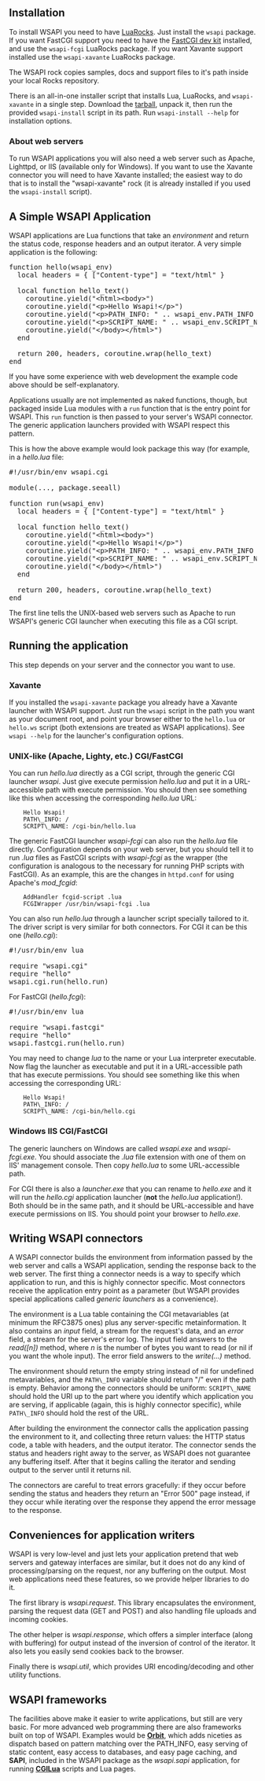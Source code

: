 ## Installation

To install WSAPI you need to have [LuaRocks](http://luarocks.org). Just
install the `wsapi` package. If you want FastCGI
support you need to have the [FastCGI dev kit](http://www.fastcgi.com/#TheDevKit)
installed, and use the `wsapi-fcgi` LuaRocks package. If you want Xavante support
installed use the `wsapi-xavante` LuaRocks package.

The WSAPI rock copies samples, docs and support files to it's path inside your
local Rocks repository.

There is an all-in-one installer script that installs Lua, LuaRocks, and `wsapi-xavante` in
a single step. Download the [tarball](http://github.com/downloads/keplerproject/wsapi/wsapi-install-1.3.0.tar.gz),
unpack it, then run the provided `wsapi-install` script in its path. Run `wsapi-install --help` for
installation options.

### About web servers

To run WSAPI applications you will also need a web server such as Apache, Lighttpd,
or IIS (available only for Windows).
If you want to use the Xavante connector you will need to have Xavante installed; the
easiest way to do that is to install the "wsapi-xavante" rock (it is already installed
if you used the `wsapi-install` script).

## A Simple WSAPI Application

WSAPI applications are Lua functions that take an *environment* and return
the status code, response headers and an output iterator. A very simple
application is the following:

<pre class="example">
function hello(wsapi_env)
  local headers = { ["Content-type"] = "text/html" }

  local function hello_text()
    coroutine.yield("&lt;html&gt;&lt;body&gt;")
    coroutine.yield("&lt;p&gt;Hello Wsapi!&lt;/p&gt;")
    coroutine.yield("&lt;p&gt;PATH_INFO: " .. wsapi_env.PATH_INFO .. "&lt;/p&gt;")
    coroutine.yield("&lt;p&gt;SCRIPT_NAME: " .. wsapi_env.SCRIPT_NAME .. "&lt;/p&gt;")
    coroutine.yield("&lt;/body&gt;&lt;/html&gt;")
  end

  return 200, headers, coroutine.wrap(hello_text)
end
</pre>
     
If you have some experience with web development the example code above should be self-explanatory.

Applications usually are not implemented as naked functions, though, but packaged
inside Lua modules with a `run` function that is the entry point for WSAPI. This `run` function
is then passed to your server's WSAPI connector. The generic application launchers
provided with WSAPI respect this pattern.

This is how the above example would look package this way (for example, in a *hello.lua* file:

<pre class="example">
#!/usr/bin/env wsapi.cgi

module(..., package.seeall)

function run(wsapi_env)
  local headers = { ["Content-type"] = "text/html" }

  local function hello_text()
    coroutine.yield("&lt;html&gt;&lt;body&gt;")
    coroutine.yield("&lt;p&gt;Hello Wsapi!&lt;/p&gt;")
    coroutine.yield("&lt;p&gt;PATH_INFO: " .. wsapi_env.PATH_INFO .. "&lt;/p&gt;")
    coroutine.yield("&lt;p&gt;SCRIPT_NAME: " .. wsapi_env.SCRIPT_NAME .. "&lt;/p&gt;")
    coroutine.yield("&lt;/body&gt;&lt;/html&gt;")
  end

  return 200, headers, coroutine.wrap(hello_text)
end
</pre>

The first line tells the UNIX-based web servers such as Apache to run WSAPI's
generic CGI launcher when executing this file as a CGI script.

## Running the application

This step depends on your server and the connector you want to use.

### Xavante

If you installed the `wsapi-xavante` package you already have a Xavante
launcher with WSAPI support. Just run the `wsapi` script in the path you
want as your document root, and point your browser either to the `hello.lua`
or `hello.ws` script (both extensions are treated as WSAPI applications).
See `wsapi --help` for the launcher's configuration options.

### UNIX-like (Apache, Lighty, etc.) CGI/FastCGI

You can run *hello.lua* directly as a CGI script, through the generic CGI launcher
*wsapi*. Just give execute permission *hello.lua* and put it in a URL-accessible path with
execute permission. You should then see something like this when accessing the corresponding
*hello.lua* URL:

        Hello Wsapi!
        PATH\_INFO: /
        SCRIPT\_NAME: /cgi-bin/hello.lua

The generic FastCGI launcher *wsapi-fcgi* can also run the *hello.lua* file
directly. Configuration depends on your web server, but you should tell it to run
*.lua* files as FastCGI scripts with *wsapi-fcgi* as the wrapper (the configuration
is analogous to the necessary for running PHP scripts with FastCGI). As an example,
this are the changes in `httpd.conf` for using Apache's *mod_fcgid*:

        AddHandler fcgid-script .lua
        FCGIWrapper /usr/bin/wsapi-fcgi .lua

You can also run *hello.lua* through a launcher script specially tailored to it. The driver
script is very similar for both connectors. For CGI it can be this one (*hello.cgi*):

<pre class="example">
#!/usr/bin/env lua

require "wsapi.cgi"
require "hello"
wsapi.cgi.run(hello.run)
</pre>

For FastCGI (*hello.fcgi*):

<pre class="example">
#!/usr/bin/env lua

require "wsapi.fastcgi"
require "hello"
wsapi.fastcgi.run(hello.run)
</pre>

You may need to change *lua* to the name or your Lua interpreter executable.
Now flag the launcher as executable and put it in a URL-accessible path that has
execute permissions. You should see something like this when accessing the corresponding URL:

        Hello Wsapi!
        PATH\_INFO: /
        SCRIPT\_NAME: /cgi-bin/hello.cgi

### Windows IIS CGI/FastCGI

The generic launchers on Windows are called *wsapi.exe* and *wsapi-fcgi.exe*. You
should associate the *.lua* file extension with one of them on IIS' management console.
Then copy *hello.lua* to some URL-accessible path.

For CGI there is also a *launcher.exe* that you can rename to *hello.exe* and it
will run the *hello.cgi* application launcher (**not** the *hello.lua* application!).
Both should be in the same path, and it should be URL-accessible and have execute
permissions on IIS. You should point your browser to *hello.exe*.

## Writing WSAPI connectors

A WSAPI connector builds the environment from information passed by the web server
and calls a WSAPI application, sending the response back to the web server.
The first thing a connector needs is a way to specify which application to run,
and this is highly connector specific. Most connectors receive the application
entry point as a parameter (but WSAPI provides special applications called
*generic launchers* as a convenience).

The environment is a Lua table containing the CGI metavariables (at minimum
the RFC3875 ones) plus any server-specific metainformation. It also contains
an *input* field, a stream for the request's data, and an *error* field,
a stream for the server's error log. The input field answers to the *read([n])*
method, where *n* is the number of bytes you want to read (or nil if you want
the whole input). The error field answers to the *write(...)* method.

The environment should return the empty string instead of nil for undefined
metavariables, and the `PATH\_INFO` variable should return "/" even if the path
is empty. Behavior among the connectors should be uniform: `SCRIPT\_NAME` should
hold the URI up to the part where you identify which application you are serving,
if applicable (again, this is highly connector specific), while `PATH\_INFO`
should hold the rest of the URL.

After building the environment the connector calls the application passing the environment
to it, and collecting three return values: the HTTP status code, a table with headers, and
the output iterator. The connector sends the status and headers right away to the server,
as WSAPI does not guarantee any buffering itself. After that it begins calling the iterator
and sending output to the server until it returns nil.

The connectors are careful to treat errors gracefully: if they occur before sending the
status and headers they return an  "Error 500" page instead, if they occur while
iterating over the response they append the error message to the response.

## Conveniences for application writers

WSAPI is very low-level and just lets your application pretend that web servers
and gateway interfaces are similar, but it does not do any kind of processing/parsing
on the request, nor any buffering on the output. Most web applications need these
features, so we provide helper libraries to do it.

The first library is *wsapi.request*. This library encapsulates the environment,
parsing the request data (GET and POST) and also handling file uploads and incoming
cookies.

The other helper is *wsapi.response*, which offers a simpler interface (along with
buffering) for output instead of the inversion of control of the iterator. It also
lets you easily send cookies back to the browser.

Finally there is *wsapi.util*, which provides URI encoding/decoding and other utility
functions.

## WSAPI frameworks

The facilities above make it easier to write applications, but still are very basic.
For more advanced web programming there are also frameworks built on top of WSAPI.
Examples would be **[Orbit](http://keplerproject.github.com/orbit)**, which adds niceties as dispatch based on
pattern matching over the PATH\_INFO, easy serving of static content, easy access
to databases, and easy page caching, and **SAPI**, included in the WSAPI package as the
*wsapi.sapi* application, for running **[CGILua](http://www.keplerproject.org/cgilua/)**
scripts and Lua pages.